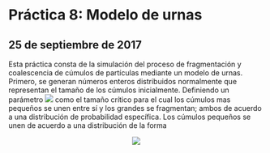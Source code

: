 # Práctica 8: Modelo de urnas
## 25 de septiembre de 2017

<p align="justified">
Esta práctica consta de la simulación del proceso de fragmentación y coalescencia de cúmulos de partículas mediante un modelo de urnas. Primero, se generan números enteros distribuidos normalmente que representan el tamaño de los cúmulos inicialmente. Definiendo un parámetro <img src="http://latex.codecogs.com/svg.latex?c" border="0"/> como el tamaño crítico para el cual los cúmulos mas pequeños se unen entre sí y los grandes se fragmentan; ambos de acuerdo a una distribución de probabilidad específica. Los cúmulos pequeños se unen de acuerdo a una distribución  de la forma
  </p>
  
 <p align="center">
<img src="http://latex.codecogs.com/svg.latex?u(x)=e^{-frac{1}{c}x}" border="0"/>
  </p>
